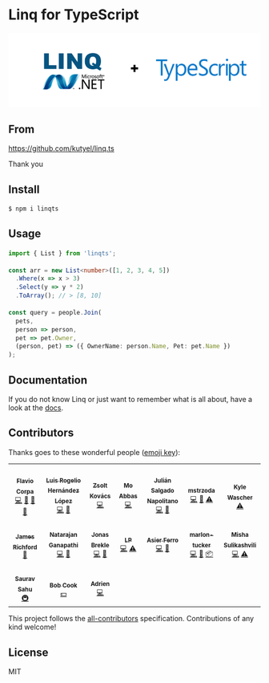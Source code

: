 # Linq for TypeScript

[![linqts](https://raw.githubusercontent.com/Lxsbw/linqts/master/linqts.png)](http://www.typescriptlang.org)

## From

https://github.com/kutyel/linq.ts

Thank you

## Install

```sh
$ npm i linqts
```

## Usage

```typescript
import { List } from 'linqts';

const arr = new List<number>([1, 2, 3, 4, 5])
  .Where(x => x > 3)
  .Select(y => y * 2)
  .ToArray(); // > [8, 10]

const query = people.Join(
  pets,
  person => person,
  pet => pet.Owner,
  (person, pet) => ({ OwnerName: person.Name, Pet: pet.Name })
);
```

## Documentation

If you do not know Linq or just want to remember what is all about, have a look at the [docs](http://kutyel.github.io/linq.ts/docs/classes/list/index.html).

## Contributors

Thanks goes to these wonderful people ([emoji key](https://github.com/kentcdodds/all-contributors#emoji-key)):

<!-- ALL-CONTRIBUTORS-LIST:START - Do not remove or modify this section -->
<!-- prettier-ignore-start -->
<!-- markdownlint-disable -->
<table>
  <tr>
    <td align="center"><a href="http://flaviocorpa.com"><img src="https://avatars0.githubusercontent.com/u/5127501?v=3?s=100" width="100px;" alt=""/><br /><sub><b>Flavio Corpa</b></sub></a><br /><a href="https://github.com/kutyel/linq.ts/commits?author=kutyel" title="Code">💻</a> <a href="#question-kutyel" title="Answering Questions">💬</a> <a href="https://github.com/kutyel/linq.ts/commits?author=kutyel" title="Documentation">📖</a> <a href="https://github.com/kutyel/linq.ts/pulls?q=is%3Apr+reviewed-by%3Akutyel" title="Reviewed Pull Requests">👀</a></td>
    <td align="center"><a href="https://github.com/Kurtz1993"><img src="https://avatars1.githubusercontent.com/u/5412470?v=3?s=100" width="100px;" alt=""/><br /><sub><b>Luis Rogelio Hernández López</b></sub></a><br /><a href="https://github.com/kutyel/linq.ts/commits?author=Kurtz1993" title="Code">💻</a> <a href="#tool-Kurtz1993" title="Tools">🔧</a></td>
    <td align="center"><a href="https://github.com/zskovacs"><img src="https://avatars3.githubusercontent.com/u/20083522?v=3?s=100" width="100px;" alt=""/><br /><sub><b>Zsolt Kovács</b></sub></a><br /><a href="https://github.com/kutyel/linq.ts/commits?author=zskovacs" title="Code">💻</a></td>
    <td align="center"><a href="https://github.com/abbasmhd"><img src="https://avatars2.githubusercontent.com/u/1510389?v=3?s=100" width="100px;" alt=""/><br /><sub><b>Mo Abbas</b></sub></a><br /><a href="https://github.com/kutyel/linq.ts/commits?author=abbasmhd" title="Code">💻</a></td>
    <td align="center"><a href="https://euipo.europa.eu/ohimportal/404"><img src="https://avatars3.githubusercontent.com/u/13154847?v=3?s=100" width="100px;" alt=""/><br /><sub><b>Julián Salgado Napolitano</b></sub></a><br /><a href="https://github.com/kutyel/linq.ts/commits?author=keropodium" title="Code">💻</a> <a href="#tool-keropodium" title="Tools">🔧</a></td>
    <td align="center"><a href="https://github.com/mstrzoda"><img src="https://avatars0.githubusercontent.com/u/22657637?v=3?s=100" width="100px;" alt=""/><br /><sub><b>mstrzoda</b></sub></a><br /><a href="https://github.com/kutyel/linq.ts/commits?author=mstrzoda" title="Code">💻</a> <a href="https://github.com/kutyel/linq.ts/issues?q=author%3Amstrzoda" title="Bug reports">🐛</a> <a href="https://github.com/kutyel/linq.ts/commits?author=mstrzoda" title="Tests">⚠️</a></td>
    <td align="center"><a href="https://github.com/Zoxive"><img src="https://avatars0.githubusercontent.com/u/124676?v=3?s=100" width="100px;" alt=""/><br /><sub><b>Kyle Wascher</b></sub></a><br /><a href="https://github.com/kutyel/linq.ts/commits?author=Zoxive" title="Tests">⚠️</a></td>
  </tr>
  <tr>
    <td align="center"><a href="https://github.com/jamesrichford"><img src="https://avatars1.githubusercontent.com/u/8244919?v=3?s=100" width="100px;" alt=""/><br /><sub><b>James Richford</b></sub></a><br /><a href="#tool-jamesrichford" title="Tools">🔧</a></td>
    <td align="center"><a href="https://in.linkedin.com/in/natarajanganapathi"><img src="https://avatars1.githubusercontent.com/u/9244766?v=3?s=100" width="100px;" alt=""/><br /><sub><b>Natarajan Ganapathi</b></sub></a><br /><a href="https://github.com/kutyel/linq.ts/commits?author=natarajanmca11" title="Code">💻</a> <a href="#tool-natarajanmca11" title="Tools">🔧</a></td>
    <td align="center"><a href="https://github.com/jbrekle"><img src="https://avatars0.githubusercontent.com/u/797614?v=3?s=100" width="100px;" alt=""/><br /><sub><b>Jonas Brekle</b></sub></a><br /><a href="https://github.com/kutyel/linq.ts/commits?author=jbrekle" title="Code">💻</a> <a href="https://github.com/kutyel/linq.ts/issues?q=author%3Ajbrekle" title="Bug reports">🐛</a></td>
    <td align="center"><a href="https://github.com/grofit"><img src="https://avatars3.githubusercontent.com/u/927201?v=4?s=100" width="100px;" alt=""/><br /><sub><b>LP</b></sub></a><br /><a href="https://github.com/kutyel/linq.ts/commits?author=grofit" title="Code">💻</a> <a href="https://github.com/kutyel/linq.ts/commits?author=grofit" title="Tests">⚠️</a></td>
    <td align="center"><a href="https://github.com/asierferro"><img src="https://avatars3.githubusercontent.com/u/1768777?v=4?s=100" width="100px;" alt=""/><br /><sub><b>Asier Ferro</b></sub></a><br /><a href="https://github.com/kutyel/linq.ts/commits?author=asierferro" title="Code">💻</a> <a href="#tool-asierferro" title="Tools">🔧</a></td>
    <td align="center"><a href="https://github.com/marlon-tucker"><img src="https://avatars2.githubusercontent.com/u/1166915?v=4?s=100" width="100px;" alt=""/><br /><sub><b>marlon-tucker</b></sub></a><br /><a href="https://github.com/kutyel/linq.ts/commits?author=marlon-tucker" title="Code">💻</a> <a href="#tool-marlon-tucker" title="Tools">🔧</a> <a href="#platform-marlon-tucker" title="Packaging/porting to new platform">📦</a></td>
    <td align="center"><a href="https://github.com/SkeletonSkelettron"><img src="https://avatars2.githubusercontent.com/u/26940527?v=4?s=100" width="100px;" alt=""/><br /><sub><b>Misha Sulikashvili</b></sub></a><br /><a href="https://github.com/kutyel/linq.ts/commits?author=SkeletonSkelettron" title="Code">💻</a> <a href="https://github.com/kutyel/linq.ts/commits?author=SkeletonSkelettron" title="Tests">⚠️</a></td>
  </tr>
  <tr>
    <td align="center"><a href="https://github.com/mrsauravsahu"><img src="https://avatars.githubusercontent.com/u/9134050?v=4?s=100" width="100px;" alt=""/><br /><sub><b>Saurav Sahu</b></sub></a><br /><a href="#infra-mrsauravsahu" title="Infrastructure (Hosting, Build-Tools, etc)">🚇</a></td>
    <td align="center"><a href="https://github.com/typescriptbob"><img src="https://avatars.githubusercontent.com/u/57693517?v=4?s=100" width="100px;" alt=""/><br /><sub><b>Bob Cook</b></sub></a><br /><a href="#financial-typescriptbob" title="Financial">💵</a></td>
    <td align="center"><a href="http://www.adrienrichard.com/"><img src="https://avatars.githubusercontent.com/u/25491408?v=4?s=100" width="100px;" alt=""/><br /><sub><b>Adrien</b></sub></a><br /><a href="https://github.com/kutyel/linq.ts/commits?author=Mrgove10" title="Code">💻</a></td>
  </tr>
</table>

This project follows the [all-contributors](https://github.com/kentcdodds/all-contributors) specification. Contributions of any kind welcome!

## License

MIT
